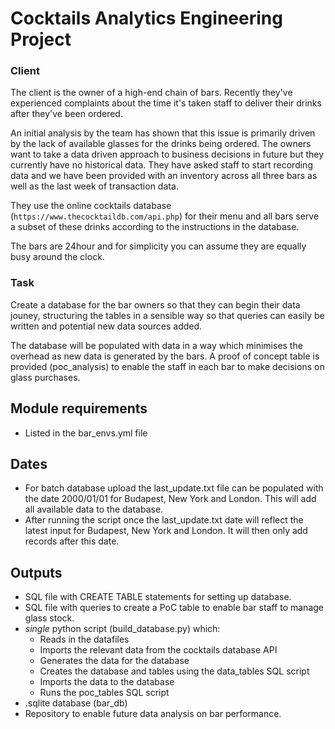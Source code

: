 # Cocktails Analytics Engineering Project

### Client
The client is the owner of a high-end chain of bars. Recently they've experienced complaints about the time it's taken staff to deliver their drinks after they've been ordered.

An initial analysis by the team has shown that this issue is primarily driven by the lack of available glasses for the drinks being ordered. The owners want to take a data driven approach to business decisions in future but they currently have no historical data. They have asked staff to start recording data and we have been provided with an inventory across all three bars as well as the last week of transaction data.

They use the online cocktails database (`https://www.thecocktaildb.com/api.php`) for their menu and all bars serve a subset of these drinks according to the instructions in the database.

The bars are 24hour and for simplicity you can assume they are equally busy around the clock.

### Task
Create a database for the bar owners so that they can begin their data jouney, structuring the tables in a sensible way so that queries can easily be written and potential new data sources added. 

The database will be populated with data in a way which minimises the overhead as new data is generated by the bars. A  proof of concept table is provided (poc_analysis) to enable the staff in each bar to make decisions on glass purchases.

## Module requirements
- Listed in the bar_envs.yml file 

## Dates 
 - For batch database upload the last_update.txt file can be populated with the date 2000/01/01 for Budapest, New York and London. This will add all available data to the database.
 - After running the script once the last_update.txt date will reflect the latest input for Budapest, New York and London. It will then only add records after this date.

## Outputs
- SQL file with CREATE TABLE statements for setting up database.
- SQL file with queries to create a PoC table to enable bar staff to manage glass stock.
- *single* python script (build_database.py) which:
    - Reads in the datafiles
    - Imports the relevant data from the cocktails database API
    - Generates the data for the database
    - Creates the database and tables using the data_tables SQL script
    - Imports the data to the database
    - Runs the poc_tables SQL script
- .sqlite database (bar_db)
- Repository to enable future data analysis on bar performance.
